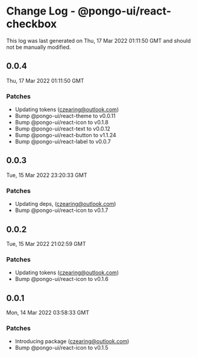 # Change Log - @pongo-ui/react-checkbox

This log was last generated on Thu, 17 Mar 2022 01:11:50 GMT and should not be manually modified.

<!-- Start content -->

## 0.0.4

Thu, 17 Mar 2022 01:11:50 GMT

### Patches

- Updating tokens (czearing@outlook.com)
- Bump @pongo-ui/react-theme to v0.0.11
- Bump @pongo-ui/react-icon to v0.1.8
- Bump @pongo-ui/react-text to v0.0.12
- Bump @pongo-ui/react-button to v1.1.24
- Bump @pongo-ui/react-label to v0.0.7

## 0.0.3

Tue, 15 Mar 2022 23:20:33 GMT

### Patches

- Updating deps, (czearing@outlook.com)
- Bump @pongo-ui/react-icon to v0.1.7

## 0.0.2

Tue, 15 Mar 2022 21:02:59 GMT

### Patches

- Updating tokens (czearing@outlook.com)
- Bump @pongo-ui/react-icon to v0.1.6

## 0.0.1

Mon, 14 Mar 2022 03:58:33 GMT

### Patches

- Introducing package (czearing@outlook.com)
- Bump @pongo-ui/react-icon to v0.1.5
